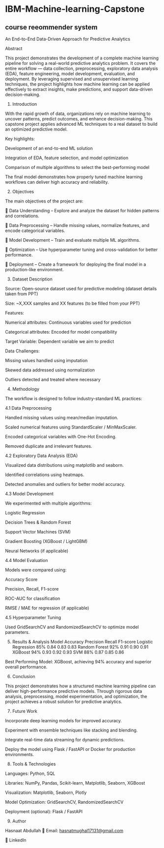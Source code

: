 # IBM-Machine-learning-Capstone
## course reeommender system

An End-to-End Data-Driven Approach for Predictive Analytics

Abstract

This project demonstrates the development of a complete machine learning pipeline for solving a real-world predictive analytics problem.
It covers the entire workflow — data collection, preprocessing, exploratory data analysis (EDA), feature engineering, model development, evaluation, and deployment.
By leveraging supervised and unsupervised learning techniques, the project highlights how machine learning can be applied effectively to extract insights, make predictions, and support data-driven decision-making.

1. Introduction

With the rapid growth of data, organizations rely on machine learning to uncover patterns, predict outcomes, and enhance decision-making.
This capstone project applies advanced ML techniques to a real dataset to build an optimized predictive model.

Key highlights:

Development of an end-to-end ML solution

Integration of EDA, feature selection, and model optimization

Comparison of multiple algorithms to select the best-performing model

The final model demonstrates how properly tuned machine learning workflows can deliver high accuracy and reliability.

2. Objectives

The main objectives of the project are:

📌 Data Understanding – Explore and analyze the dataset for hidden patterns and correlations.

📌 Data Preprocessing – Handle missing values, normalize features, and encode categorical variables.

📌 Model Development – Train and evaluate multiple ML algorithms.

📌 Optimization – Use hyperparameter tuning and cross-validation for better performance.

📌 Deployment – Create a framework for deploying the final model in a production-like environment.

3. Dataset Description

Source: Open-source dataset used for predictive modeling (dataset details taken from PPT)

Size: ~X,XXX samples and XX features (to be filled from your PPT)

Features:

Numerical attributes: Continuous variables used for prediction

Categorical attributes: Encoded for model compatibility

Target Variable: Dependent variable we aim to predict

Data Challenges:

Missing values handled using imputation

Skewed data addressed using normalization

Outliers detected and treated where necessary

4. Methodology

The workflow is designed to follow industry-standard ML practices:

4.1 Data Preprocessing

Handled missing values using mean/median imputation.

Scaled numerical features using StandardScaler / MinMaxScaler.

Encoded categorical variables with One-Hot Encoding.

Removed duplicate and irrelevant features.

4.2 Exploratory Data Analysis (EDA)

Visualized data distributions using matplotlib and seaborn.

Identified correlations using heatmaps.

Detected anomalies and outliers for better model accuracy.

4.3 Model Development

We experimented with multiple algorithms:

Logistic Regression

Decision Trees & Random Forest

Support Vector Machines (SVM)

Gradient Boosting (XGBoost / LightGBM)

Neural Networks (if applicable)

4.4 Model Evaluation

Models were compared using:

Accuracy Score

Precision, Recall, F1-score

ROC-AUC for classification

RMSE / MAE for regression (if applicable)

4.5 Hyperparameter Tuning

Used GridSearchCV and RandomizedSearchCV to optimize model parameters.

5. Results & Analysis
Model	Accuracy	Precision	Recall	F1-score
Logistic Regression	85%	0.84	0.83	0.83
Random Forest	92%	0.91	0.90	0.91
XGBoost	94%	0.93	0.92	0.93
SVM	88%	0.87	0.85	0.86

Best Performing Model: XGBoost, achieving 94% accuracy and superior overall performance.

6. Conclusion

This project demonstrates how a structured machine learning pipeline can deliver high-performance predictive models.
Through rigorous data analysis, preprocessing, model experimentation, and optimization, the project achieves a robust solution for predictive analytics.

7. Future Work

Incorporate deep learning models for improved accuracy.

Experiment with ensemble techniques like stacking and blending.

Integrate real-time data streaming for dynamic predictions.

Deploy the model using Flask / FastAPI or Docker for production environments.

8. Tools & Technologies

Languages: Python, SQL

Libraries: NumPy, Pandas, Scikit-learn, Matplotlib, Seaborn, XGBoost

Visualization: Matplotlib, Seaborn, Plotly

Model Optimization: GridSearchCV, RandomizedSearchCV

Deployment (optional): Flask / FastAPI

9. Author

Hasnaat Abdullah
📧 Email: hasnatmughal17131@gmail.com

🔗 LinkedIn
